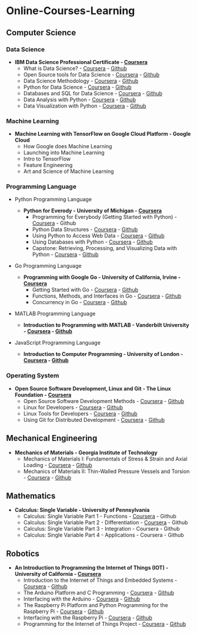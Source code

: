 # Online-Courses-Learning

## Computer Science

### Data Science
* <b>IBM Data Science Professional Certificate - <a target="_blank" href="https://www.coursera.org/specializations/ibm-data-science-professional-certificate">Coursera</a></b>
    * What is Data Science? - <a target="_blank" href="https://www.coursera.org/learn/what-is-datascience">Coursera</a> - <a target="_blank" href="https://github.com/MrinmoiHossain/Online-Courses-Learning/tree/master/Coursera/What%20is%20Data%20Science">Github</a>
    * Open Source tools for Data Science - <a target="_blank" href="https://www.coursera.org/learn/open-source-tools-for-data-science">Coursera</a> - <a target="_blank" href="https://github.com/MrinmoiHossain/Online-Courses-Learning/tree/master/Coursera/Open%20Source%20tools%20for%20Data%20Science">Github</a>
    * Data Science Methodology - <a target="_blank" href="https://www.coursera.org/learn/data-science-methodology">Coursera</a> - <a target="_blank" href="https://github.com/MrinmoiHossain/Online-Courses-Learning/tree/master/Coursera/Data%20Science%20Methodology">Github</a>
    * Python for Data Science - <a target="_blank" href="https://www.coursera.org/learn/python-for-applied-data-science">Coursera</a> - <a target="_blank" href="https://github.com/MrinmoiHossain/Online-Courses-Learning/tree/master/Coursera/Python%20for%20Data%20Science-IBM">Github</a>
    * Databases and SQL for Data Science - <a target="_blank" href="https://www.coursera.org/learn/sql-data-science">Coursera</a> - <a target="_blank" href="https://github.com/MrinmoiHossain/Online-Courses-Learning/tree/master/Coursera/Databases%20and%20SQL%20for%20Data%20Science-IBM">Github</a>
    * Data Analysis with Python - <a target="_blank" href="https://www.coursera.org/learn/data-analysis-with-python">Coursera</a> - <a target="_blank" href="https://github.com/MrinmoiHossain/Online-Courses-Learning/tree/master/Coursera/Data%20Analysis%20with%20Python-IBM">Github</a>
    * Data Visualization with Python - <a target="_blank" href="https://www.coursera.org/learn/python-for-data-visualization">Coursera</a> - <a target="_blank" href="https://github.com/MrinmoiHossain/Online-Courses-Learning/tree/master/Coursera/Data%20Visualization%20with%20Python-IBM">Github</a>

### Machine Learning
* <b>Machine Learning with TensorFlow on Google Cloud Platform - Google Cloud</b>
    * How Google does Machine Learning
    * Launching into Machine Learning
    * Intro to TensorFlow
    * Feature Engineering
    * Art and Science of Machine Learning

### Programming Language
* Python Programming Language
    * <b>Python for Everody - University of Michigan - <a target="_blank" href="https://www.coursera.org/specializations/python">Coursera</a></b>
        * Programming for Everybody (Getting Started with Python) - <a target="_blank" href="https://www.coursera.org/learn/python">Coursera</a> - Github
        * Python Data Structures - <a target="_blank" href="https://www.coursera.org/learn/python-data">Coursera</a> - <a target="_blank" href="https://github.com/MrinmoiHossain/Online-Courses-Learning/tree/master/Coursera/Python%20Data%20Structures">Github</a>
        * Using Python to Access Web Data - <a target="_blank" href="https://www.coursera.org/learn/python-network-data">Coursera</a> - <a target="_blank" href="https://github.com/MrinmoiHossain/Online-Courses-Learning/tree/master/Coursera/Using%20Python%20to%20Access%20Web%20Data">Github</a>
        * Using Databases with Python - <a target="_blank" href="https://www.coursera.org/learn/python-databases">Coursera</a> - <a target="_blank" href="https://github.com/MrinmoiHossain/Online-Courses-Learning/tree/master/Coursera/Using%20Databases%20with%20Python">Github</a>
        * Capstone: Retrieving, Processing, and Visualizing Data with Python - <a target="_blank" href="https://www.coursera.org/learn/python-data-visualization">Coursera</a> - <a target="_blank" href="https://github.com/MrinmoiHossain/Online-Courses-Learning/tree/master/Coursera/Capstone%20Retrieving%2C%20Processing%2C%20and%20Visualizing%20Data%20with%20Python">Github</a>

* Go Programming Language
    * <b>Programming with Google Go - University of California, Irvine - <a target="_blank" href="https://www.coursera.org/specializations/google-golang">Coursera</a></b>
        * Getting Started with Go - <a target="_blank" href="https://www.coursera.org/learn/golang-getting-started">Coursera</a> - <a target="_blank" href="https://github.com/MrinmoiHossain/Online-Courses-Learning/tree/master/Coursera/Getting%20Started%20with%20Go">Github</a>
        * Functions, Methods, and Interfaces in Go - <a target="_blank" href="https://www.coursera.org/learn/golang-functions-methods">Coursera</a> - <a target="_blank" href="https://github.com/MrinmoiHossain/Online-Courses-Learning/tree/master/Coursera/Functions%2C%20Methods%2C%20and%20Interfaces%20in%20Go">Github</a>
        * Concurrency in Go - <a target="_blank" href="https://www.coursera.org/learn/golang-concurrency">Coursera</a> - <a target="_blank" href="https://github.com/MrinmoiHossain/Online-Courses-Learning/tree/master/Coursera/Concurrency%20in%20Go">Github</a>

* MATLAB Programming Language
    * <b>Introduction to Programming with MATLAB - Vanderbilt University - <a target="_blank" href="https://www.coursera.org/learn/matlab">Coursera</a> - <a target="_blank" href="https://github.com/MrinmoiHossain/Online-Courses-Learning/tree/master/Coursera/Introduction%20to%20Programming%20with%20MATLAB">Github</a></b>

* JavaScript Programming Language
    * <b>Introduction to Computer Programming - University of London - <a target="_blank" href="https://www.coursera.org/learn/introduction-to-computer-programming">Coursera</a> - <a target="_blank" href="https://github.com/MrinmoiHossain/Online-Courses-Learning/tree/master/Coursera/Introduction%20to%20Computer%20Programming">Github</a></b>

### Operating System
* <b>Open Source Software Development, Linux and Git - The Linux Foundation - <a target="_blank" href="https://www.coursera.org/specializations/oss-development-linux-git">Coursera</a></b>
    * Open Source Software Development Methods - <a target="_blank" href="https://www.coursera.org/learn/open-source-software-development-methods">Coursera</a> - <a target="_blank" href="https://github.com/MrinmoiHossain/Online-Courses-Learning/tree/master/Coursera/Open%20Source%20Software%20Development%20Methods">Github</a>
    * Linux for Developers - <a target="_blank" href="https://www.coursera.org/learn/linux-for-developers">Coursera</a> - <a target="_blank" href="https://github.com/MrinmoiHossain/Online-Courses-Learning/tree/master/Coursera/Linux%20for%20Developers">Github</a>
    * Linux Tools for Developers - <a target="_blank" href="https://www.coursera.org/learn/linux-tools-for-developers">Coursera</a> - <a target="_blank" href="https://github.com/MrinmoiHossain/Online-Courses-Learning/tree/master/Coursera/Linux%20Tools%20for%20Developers">Github</a>
    * Using Git for Distributed Development - <a target="_blank" href="https://www.coursera.org/learn/git-distributed-development">Coursera</a> - <a target="_blank" href="https://github.com/MrinmoiHossain/Online-Courses-Learning/tree/master/Coursera/Using%20Git%20for%20Distributed%20Development">Github</a>


## Mechanical Engineering
* <b>Mechanics of Materials - Georgia Institute of Technology</b>
    * Mechanics of Materials I: Fundamentals of Stress & Strain and Axial Loading - <a target="_blank" href="https://www.coursera.org/learn/mechanics-1">Coursera</a> - <a target="_blank" href="https://github.com/MrinmoiHossain/Online-Courses-Learning/tree/master/Coursera/Mechanics%20of%20Materials-I%20Fundamentals%20of%20Stress%20%26%20Strain%20and%20Axial%20Loading/CourseMaterials">Github</a>
    * Mechanics of Materials II: Thin-Walled Pressure Vessels and Torsion - <a target="_blank" href="https://www.coursera.org/learn/mechanics2">Coursera</a> - <a target="_blank" href="https://github.com/MrinmoiHossain/Online-Courses-Learning/tree/master/Coursera/Mechanics%20of%20Materials-II%20Thin-Walled%20Pressure%20Vessels%20and%20Torsion">Github</a>

## Mathematics
* <b>Calculus: Single Variable - University of Pennsylvania</b>
    * Calculus: Single Variable Part 1 - Functions - <a target="_blank" href="https://www.coursera.org/learn/single-variable-calculus">Coursera</a> - Github
    * Calculus: Single Variable Part 2 - Differentiation - <a target="_blank" href="https://www.coursera.org/learn/differentiation-calculus">Coursera</a> - Github
    * Calculus: Single Variable Part 3 - Integration - Coursera - Github
    * Calculus: Single Variable Part 4 - Applications - Coursera - Github

## Robotics
* <b>An Introduction to Programming the Internet of Things (IOT) - University of California - <a target="_blank" href="https://www.coursera.org/specializations/iot">Coursera</a></b>
    * Introduction to the Internet of Things and Embedded Systems - <a target="_blank" href="https://www.coursera.org/learn/iot">Coursera</a> - <a target="_blank" href="https://github.com/MrinmoiHossain/Online-Courses-Learning/tree/master/Coursera/Introduction%20to%20the%20Internet%20of%20Things%20and%20Embedded%20Systems">Github</a>
    * The Arduino Platform and C Programming - <a target="_blank" href="https://www.coursera.org/learn/arduino-platform">Coursera</a> - <a target="_blank" href="https://github.com/MrinmoiHossain/Online-Courses-Learning/tree/master/Coursera/The%20Arduino%20Platform%20and%20C%20Programming">Github</a>
    * Interfacing with the Arduino - <a target="_blank" href="https://www.coursera.org/learn/interface-with-arduino">Coursera</a> - <a target="_blank" href="https://github.com/MrinmoiHossain/Online-Courses-Learning/tree/master/Coursera/Interfacing%20with%20the%20Arduino">Github</a>
    * The Raspberry Pi Platform and Python Programming for the Raspberry Pi - <a target="_blank" href="https://www.coursera.org/learn/raspberry-pi-platform">Coursera</a> - <a target="_blank" href="https://github.com/MrinmoiHossain/Online-Courses-Learning/tree/master/Coursera/The%20Raspberry%20Pi%20Platform%20and%20Python%20Programming%20for%20the%20Raspberry%20Pi">Github</a>
    * Interfacing with the Raspberry Pi - <a target="_blank" href="https://www.coursera.org/learn/raspberry-pi-interface">Coursera</a> - <a target="_blank" href="https://github.com/MrinmoiHossain/Online-Courses-Learning/tree/master/Coursera/Interfacing%20with%20the%20Raspberry%20Pi">Github</a>
    * Programming for the Internet of Things Project - <a target="_blank" href="https://www.coursera.org/learn/internet-of-things-project">Coursera</a> - <a target="_blank" href="https://github.com/MrinmoiHossain/Online-Courses-Learning/tree/master/Coursera/Programming%20for%20the%20Internet%20of%20Things%20Project">Github</a>

